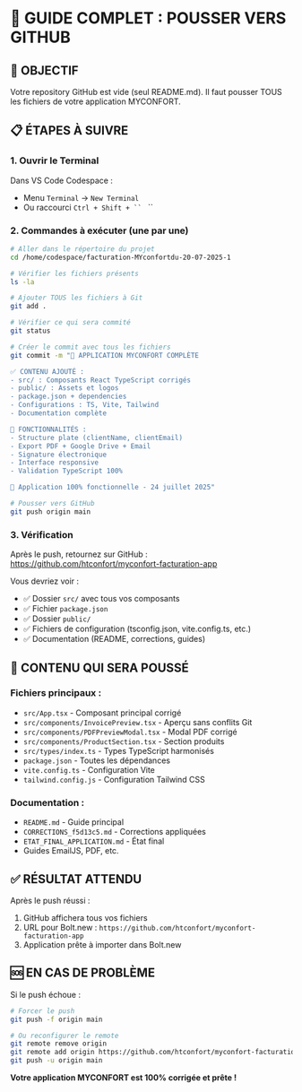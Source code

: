 # 🚀 GUIDE COMPLET : POUSSER VERS GITHUB

## 🎯 OBJECTIF
Votre repository GitHub est vide (seul README.md). Il faut pousser TOUS les fichiers de votre application MYCONFORT.

## 📋 ÉTAPES À SUIVRE

### 1. **Ouvrir le Terminal**
Dans VS Code Codespace :
- Menu `Terminal` → `New Terminal`
- Ou raccourci `Ctrl + Shift + `` ` ``

### 2. **Commandes à exécuter (une par une)**

```bash
# Aller dans le répertoire du projet
cd /home/codespace/facturation-MYconfortdu-20-07-2025-1

# Vérifier les fichiers présents
ls -la

# Ajouter TOUS les fichiers à Git
git add .

# Vérifier ce qui sera commité
git status

# Créer le commit avec tous les fichiers
git commit -m "🎯 APPLICATION MYCONFORT COMPLÈTE

✅ CONTENU AJOUTÉ :
- src/ : Composants React TypeScript corrigés
- public/ : Assets et logos
- package.json + dependencies
- Configurations : TS, Vite, Tailwind
- Documentation complète

🚀 FONCTIONNALITÉS :
- Structure plate (clientName, clientEmail)
- Export PDF + Google Drive + Email
- Signature électronique
- Interface responsive
- Validation TypeScript 100%

📅 Application 100% fonctionnelle - 24 juillet 2025"

# Pousser vers GitHub
git push origin main
```

### 3. **Vérification**
Après le push, retournez sur GitHub :
https://github.com/htconfort/myconfort-facturation-app

Vous devriez voir :
- ✅ Dossier `src/` avec tous vos composants
- ✅ Fichier `package.json`
- ✅ Dossier `public/`
- ✅ Fichiers de configuration (tsconfig.json, vite.config.ts, etc.)
- ✅ Documentation (README, corrections, guides)

## 🎯 CONTENU QUI SERA POUSSÉ

### Fichiers principaux :
- `src/App.tsx` - Composant principal corrigé
- `src/components/InvoicePreview.tsx` - Aperçu sans conflits Git
- `src/components/PDFPreviewModal.tsx` - Modal PDF corrigé
- `src/components/ProductSection.tsx` - Section produits
- `src/types/index.ts` - Types TypeScript harmonisés
- `package.json` - Toutes les dépendances
- `vite.config.ts` - Configuration Vite
- `tailwind.config.js` - Configuration Tailwind CSS

### Documentation :
- `README.md` - Guide principal
- `CORRECTIONS_f5d13c5.md` - Corrections appliquées
- `ETAT_FINAL_APPLICATION.md` - État final
- Guides EmailJS, PDF, etc.

## ✅ RÉSULTAT ATTENDU

Après le push réussi :
1. GitHub affichera tous vos fichiers
2. URL pour Bolt.new : `https://github.com/htconfort/myconfort-facturation-app`
3. Application prête à importer dans Bolt.new

## 🆘 EN CAS DE PROBLÈME

Si le push échoue :
```bash
# Forcer le push
git push -f origin main

# Ou reconfigurer le remote
git remote remove origin
git remote add origin https://github.com/htconfort/myconfort-facturation-app.git
git push -u origin main
```

**Votre application MYCONFORT est 100% corrigée et prête !**

